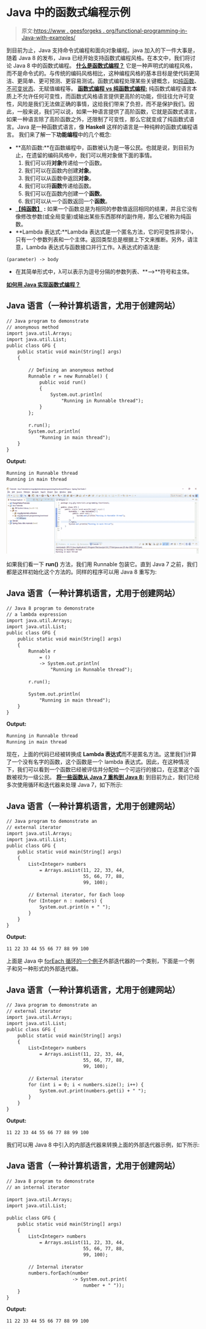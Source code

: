 # Java 中的函数式编程示例

> 原文:[https://www . geesforgeks . org/functional-programming-in-Java-with-examples/](https://www.geeksforgeeks.org/functional-programming-in-java-with-examples/)

到目前为止，Java 支持命令式编程和面向对象编程。java 加入的下一件大事是，随着 Java 8 的发布，Java 已经开始支持函数式编程风格。在本文中，我们将讨论 Java 8 中的函数式编程。
**<u>什么是函数式编程？</u>**
它是一种声明式的编程风格，而不是命令式的。与传统的编码风格相比，这种编程风格的基本目标是使代码更简洁、更简单、更可预测、更容易测试。函数式编程处理某些关键概念，如[纯函数](https://www.geeksforgeeks.org/pure-functions/)、[不可变状态](https://www.geeksforgeeks.org/mutable-vs-immutable-objects-in-python/)、无赋值编程等。
**<u>函数式编程 vs 纯函数式编程:</u>**
纯函数式编程语言本质上不允许任何可变性，而函数式风格语言提供更高阶的功能，但往往允许可变性，风险是我们无法做正确的事情，这给我们带来了负担，而不是保护我们。因此，一般来说，我们可以说，如果一种语言提供了高阶函数，它就是函数式语言，如果一种语言除了高阶函数之外，还限制了可变性，那么它就变成了纯函数式语言。Java 是一种函数式语言，像 **Haskell** 这样的语言是一种纯粹的函数式编程语言。
我们来了解一下**功能编程**中的几个概念:

*   **高阶函数:**在函数编程中，函数被认为是一等公民。也就是说，到目前为止，在遗留的编码风格中，我们可以用对象做下面的事情。
    1.  我们可以将**对象**传递给一个函数。
    2.  我们可以在函数内创建**对象**。
    3.  我们可以从函数中返回**对象**。
    4.  我们可以将**函数**传递给函数。
    5.  我们可以在函数内创建一个**函数**。
    6.  我们可以从一个函数返回一个**函数**。
*   [**【纯函数】**](https://www.geeksforgeeks.org/pure-functions/) **:** 如果一个函数总是为相同的参数值返回相同的结果，并且它没有像修改参数(或全局变量)或输出某些东西那样的副作用，那么它被称为纯函数。
*   **Lambda 表达式:**Lambda 表达式是一个匿名方法，它的可变性非常小，只有一个参数列表和一个主体。返回类型总是根据上下文来推断。另外，请注意，Lambda 表达式与函数接口并行工作。λ表达式的语法是:

```
(parameter) -> body

```

*   在其简单形式中，λ可以表示为逗号分隔的参数列表、**–>**符号和主体。

**<u>如何用 Java 实现函数式编程？</u>**

## Java 语言（一种计算机语言，尤用于创建网站）

```
// Java program to demonstrate
// anonymous method
import java.util.Arrays;
import java.util.List;
public class GFG {
    public static void main(String[] args)
    {

        // Defining an anonymous method
        Runnable r = new Runnable() {
            public void run()
            {
                System.out.println(
                    "Running in Runnable thread");
            }
        };

        r.run();
        System.out.println(
            "Running in main thread");
    }
}
```

**Output:** 

```
Running in Runnable thread
Running in main thread

```

[![](img/071ab0c49422caaeac682c6b1670439a.png)](https://media.geeksforgeeks.org/wp-content/uploads/20200425151713/Java-8-output.png)

如果我们看一下 **run()** 方法，我们用 Runnable 包装它。直到 Java 7 之前，我们都是这样初始化这个方法的。同样的程序可以用 Java 8 重写为:

## Java 语言（一种计算机语言，尤用于创建网站）

```
// Java 8 program to demonstrate
// a lambda expression
import java.util.Arrays;
import java.util.List;
public class GFG {
    public static void main(String[] args)
    {
        Runnable r
            = ()
            -> System.out.println(
                "Running in Runnable thread");

        r.run();

        System.out.println(
            "Running in main thread");
    }
}
```

**Output:** 

```
Running in Runnable thread
Running in main thread

```

现在，上面的代码已经被转换成 **Lambda 表达式**而不是匿名方法。这里我们计算了一个没有名字的函数，这个函数是一个 lambda 表达式。因此，在这种情况下，我们可以看到一个函数已经被评估并分配给一个可运行的接口，在这里这个函数被视为一级公民。
**<u>将一些函数从 Java 7 重构到 Java 8:</u>**
到目前为止，我们已经多次使用循环和迭代器来处理 Java 7，如下所示:

## Java 语言（一种计算机语言，尤用于创建网站）

```
// Java program to demonstrate an
// external iterator
import java.util.Arrays;
import java.util.List;
public class GFG {
    public static void main(String[] args)
    {
        List<Integer> numbers
            = Arrays.asList(11, 22, 33, 44,
                            55, 66, 77, 88,
                            99, 100);

        // External iterator, for Each loop
        for (Integer n : numbers) {
            System.out.print(n + " ");
        }
    }
}
```

**Output:** 

```
11 22 33 44 55 66 77 88 99 100

```

上面是 Java 中 [forEach 循环的一个例子](https://www.geeksforgeeks.org/for-each-loop-in-java/)外部迭代器的一个类别，下面是一个例子和另一种形式的外部迭代器。

## Java 语言（一种计算机语言，尤用于创建网站）

```
// Java program to demonstrate an
// external iterator
import java.util.Arrays;
import java.util.List;
public class GFG {
    public static void main(String[] args)
    {
        List<Integer> numbers
            = Arrays.asList(11, 22, 33, 44,
                            55, 66, 77, 88,
                            99, 100);

        // External iterator
        for (int i = 0; i < numbers.size(); i++) {
            System.out.print(numbers.get(i) + " ");
        }
    }
}
```

**Output:** 

```
11 22 33 44 55 66 77 88 99 100

```

我们可以用 Java 8 中引入的内部迭代器来转换上面的外部迭代器示例，如下所示:

## Java 语言（一种计算机语言，尤用于创建网站）

```
// Java 8 program to demonstrate
// an internal iterator

import java.util.Arrays;
import java.util.List;

public class GFG {
    public static void main(String[] args)
    {
        List<Integer> numbers
            = Arrays.asList(11, 22, 33, 44,
                            55, 66, 77, 88,
                            99, 100);

        // Internal iterator
        numbers.forEach(number
                        -> System.out.print(
                            number + " "));
    }
}
```

**Output:** 

```
11 22 33 44 55 66 77 88 99 100

```